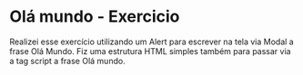 # Olá mundo - Exercicio 

Realizei esse exercício utilizando um Alert para escrever na tela via Modal a frase Olá Mundo. Fiz uma estrutura HTML simples também para passar via a tag script  a frase Olá mundo.
